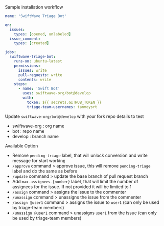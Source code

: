 Sample installation workflow

```yaml
name: 'SwiftWave Triage Bot'

on:
  issues:
    types: [opened, unlabeled]
  issue_comment:
    types: [created]

jobs:
  swiftwave-triage-bot:
    runs-on: ubuntu-latest
    permissions:
      issues: write
      pull-requests: write
      contents: write
    steps:
      - name: 'Swift Bot'
        uses: swiftwave-org/bot@develop
        with:
          token: ${{ secrets.GITHUB_TOKEN }}
          triage-team-usernames: tanmoysrt
```

Update `swiftwave-org/bot@develop` with your fork repo details to test
- swiftwave-org : org name
- bot : repo name
- develop : branch name

Available Option
- Remove `pending-triage` label, that will unlock conversion and write message for start working
- `/approve` command > approve issue, this will remove `pending-triage` label and do the same as before
- `/update` command > update the base branch of pull request branch
- Add `max-assignees-{number}` label, that will limit the number of assignees for the issue. If not provided it will be limited to 1
- `/assign` command > assigns the issue to the commenter
- `/unassign` command > unassigns the issue from the commenter
- `/assign @user1` command > assigns the issue to `user1` (can only be used by triage-team members)
- `/unassign @user1` command > unassigns `user1` from the issue (can only be used by triage-team members)
